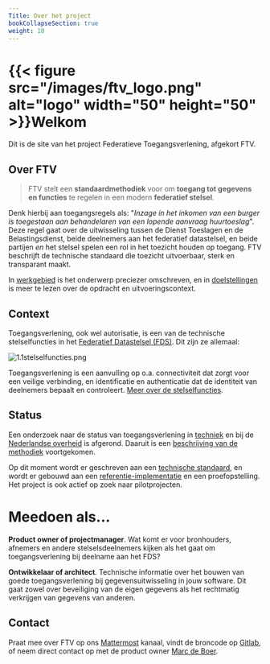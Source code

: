 ```yaml
---
Title: Over het project
bookCollapseSection: true
weight: 10
---
```


# {{< figure src="/images/ftv_logo.png" alt="logo" width="50" height="50" >}}Welkom

Dit is de site van het project Federatieve Toegangsverlening, afgekort FTV.

## Over FTV

> FTV stelt een **standaardmethodiek** voor om **toegang tot gegevens en functies** te regelen in een modern **federatief stelsel**.

Denk hierbij aan toegangsregels als: "_Inzage in het inkomen van een burger is toegestaan aan behandelaren van een lopende aanvraag huurtoeslag_".
Deze regel gaat over de uitwisseling tussen de Dienst Toeslagen en de Belastingsdienst, beide deelnemers aan het federatief datastelsel, en beide
partijen _en_ het stelsel spelen een rol in het toezicht houden op toegang. FTV beschrijft de technische standaard die toezicht uitvoerbaar, sterk en transparant maakt.

In [werkgebied](/docs/2.onderzoek/1.werkgebied) is het onderwerp preciezer omschreven, en in [doelstellingen](/docs/1.over_het_project/2.doelstellingen) is meer te lezen over de opdracht en uitvoeringscontext.

## Context

Toegangsverlening, ook wel autorisatie, is een van de technische stelselfuncties in het [Federatief Datastelsel (FDS)](https://federatief.datastelsel.nl/). Dit zijn ze allemaal:

![1.1stelselfuncties.png](/images/1.1stelselfuncties.png)

Toegangsverlening is een aanvulling op o.a. connectiviteit dat zorgt voor een veilige verbinding, en identificatie en authenticatie dat de identiteit van deelnemers
bepaalt en controleert. [Meer over de stelselfuncties](https://federatief.datastelsel.nl/kennisbank/stelselfuncties/).

## Status

Een onderzoek naar de status van toegangsverlening in [techniek](/docs/2.onderzoek/2.status_techniek) en bij de [Nederlandse overheid](/docs/2.onderzoek/3.status_nl_overheid)  is afgerond.
Daaruit is een [beschrijving van de methodiek](/docs/2.onderzoek/4.eisen_aan_de_oplossing) voortgekomen.

Op dit moment wordt er geschreven aan een [technische standaard](/standaard), en wordt er gebouwd aan een [referentie-implementatie](/docs/4.implementatie) en een proefopstelling.
Het project is ook actief op zoek naar pilotprojecten.

# Meedoen als...

**Product owner of projectmanager**. Wat komt er voor bronhouders, afnemers en andere stelselsdeelnemers kijken als het gaat om toegangsverlening bij deelname aan het FDS?

**Ontwikkelaar of architect**. Technische informatie over het bouwen van goede toegangsverlening bij gegevensuitwisseling in jouw software. Dit gaat zowel over beveiliging van de eigen gegevens als
het rechtmatig verkrijgen van gegevens van anderen.

## Contact

Praat mee over FTV op ons [Mattermost](https://digilab.overheid.nl/chat/digilab/channels/federatieve-toegangsverlening) kanaal, vindt de broncode op [Gitlab](https://gitlab.com/digilab.overheid.nl/ecosystem/ftv/federatieve-toegangsverlening), of neem direct contact op met de product owner [Marc de Boer](mailto:marc.deboer@vng.nl).

